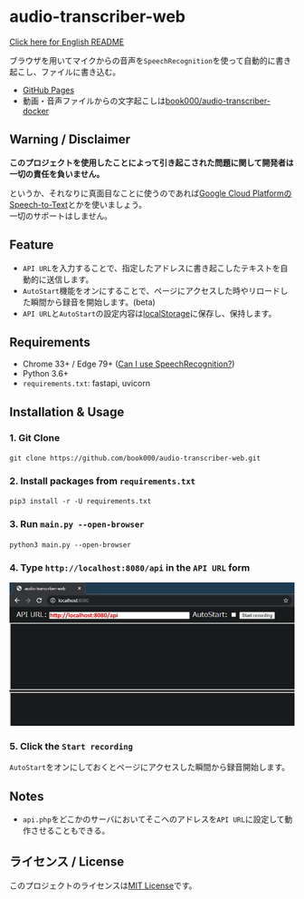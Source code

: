 # audio-transcriber-web

[Click here for English README](README.md)

ブラウザを用いてマイクからの音声を`SpeechRecognition`を使って自動的に書き起こし、ファイルに書き込む。

- [GitHub Pages](https://book000.github.io/audio-transcriber-web/static/index.html)
- 動画・音声ファイルからの文字起こしは[book000/audio-transcriber-docker](https://github.com/book000/audio-transcriber-docker)

## Warning / Disclaimer

**このプロジェクトを使用したことによって引き起こされた問題に関して開発者は一切の責任を負いません。**

というか、それなりに真面目なことに使うのであれば[Google Cloud PlatformのSpeech-to-Text](https://cloud.google.com/speech-to-text)とかを使いましょう。  
一切のサポートはしません。

## Feature

- `API URL`を入力することで、指定したアドレスに書き起こしたテキストを自動的に送信します。
- `AutoStart`機能をオンにすることで、ページにアクセスした時やリロードした瞬間から録音を開始します。(beta)
- `API URL`と`AutoStart`の設定内容は[localStorage](https://developer.mozilla.org/ja/docs/Web/API/Window/localStorage)に保存し、保持します。

## Requirements

- Chrome 33+ / Edge 79+ ([Can I use SpeechRecognition?](https://caniuse.com/mdn-api_speechrecognition))
- Python 3.6+
- `requirements.txt`: fastapi, uvicorn

## Installation & Usage

### 1. Git Clone

`git clone https://github.com/book000/audio-transcriber-web.git`

### 2. Install packages from `requirements.txt`

`pip3 install -r -U requirements.txt`

### 3. Run `main.py --open-browser`

`python3 main.py --open-browser`

### 4. Type `http://localhost:8080/api` in the `API URL` form

![](images/1.jpg)

### 5. Click the `Start recording`

`AutoStart`をオンにしておくとページにアクセスした瞬間から録音開始します。

## Notes

- `api.php`をどこかのサーバにおいてそこへのアドレスを`API URL`に設定して動作させることもできる。

## ライセンス / License

このプロジェクトのライセンスは[MIT License](https://github.com/book000/audio-transcriber-web/blob/master/LICENSE)です。
